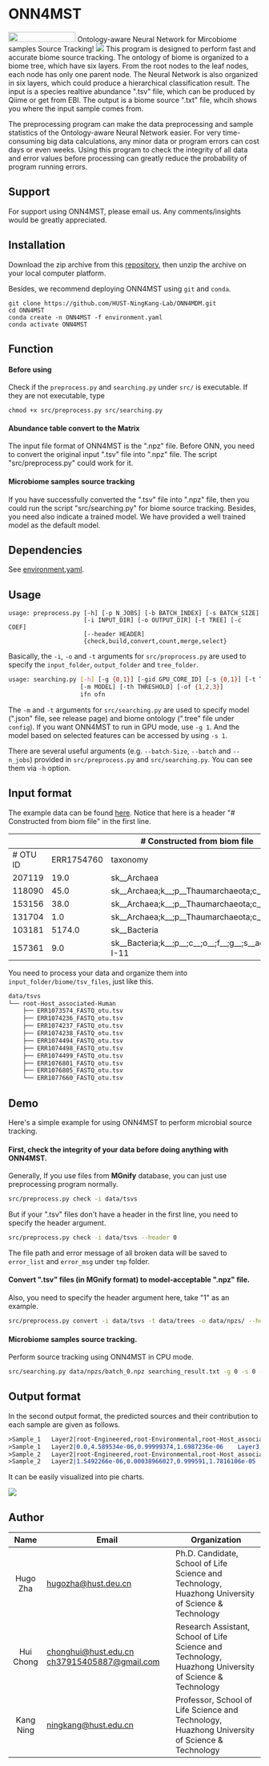 # ONN4MST
<img src="https://github.com/HUST-NingKang-Lab/ONN4MDM/blob/master/image/release.png" width="134" height="20">
Ontology-aware Neural Network for Mircobiome samples Source Tracking!

<img src="https://github.com/HUST-NingKang-Lab/ONN4MDM/blob/master/image/Figure3.png">
This program is designed to perform fast and accurate biome source tracking. The ontology of biome is organized to a biome tree, which have six layers. From the root nodes to the leaf nodes, each node has only one parent node. The Neural Network is also organized in six layers, which could produce a hierarchical classification result. The input is a species realtive abundance ".tsv" file, which can be produced by Qiime or get from EBI. The output is a biome source ".txt" file, whcih shows you where the input sample comes from.
<br>

The preprocessing program can make the data preprocessing and sample statistics of the Ontology-aware Neural Network easier. For very time-consuming big data calculations, any minor data or program errors can cost days or even weeks. Using this program to check the integrity of all data and error values before processing can greatly reduce the probability of program running errors.

## Support
For support using ONN4MST, please email us. Any comments/insights would be greatly appreciated.

## Installation
Download the zip archive from this [repository][1], then unzip the archive on your local computer platform.

Besides, we recommend deploying ONN4MST using `git` and `conda`.

```shell
git clone https://github.com/HUST-NingKang-Lab/ONN4MDM.git
cd ONN4MST
conda create -n ONN4MST -f environment.yaml
conda activate ONN4MST
```

## Function
#### Before using
Check if the `preprocess.py` and `searching.py` under `src/` is executable. If they are not executable, type

```shell
chmod +x src/preprocess.py src/searching.py
```
#### Abundance table convert to the Matrix
The input file format of ONN4MST is the ".npz" file. Before ONN, you need to convert the original input ".tsv" file into ".npz" file. The script "src/preprocess.py" could work for it.
#### Microbiome samples source tracking
If you have successfully converted the ".tsv" file into ".npz" file, then you could run the script "src/searching.py" for biome source tracking. Besides, you need also indicate a trained model. We have provided a well trained model as the default model.
## Dependencies

See [environment.yaml](environment.yaml).

## Usage

```shell
usage: preprocess.py [-h] [-p N_JOBS] [-b BATCH_INDEX] [-s BATCH_SIZE]
                     [-i INPUT_DIR] [-o OUTPUT_DIR] [-t TREE] [-c COEF]
                     [--header HEADER]
                     {check,build,convert,count,merge,select}
```

Basically, the `-i`,  `-o` and `-t` arguments for `src/proprocess.py` are used to specify the `input_folder`, `output_folder` and `tree_folder`. 

```bash
usage: searching.py [-h] [-g {0,1}] [-gid GPU_CORE_ID] [-s {0,1}] [-t TREE]
                    [-m MODEL] [-th THRESHOLD] [-of {1,2,3}]
                    ifn ofn
```

The `-m`  and `-t` arguments for `src/searching.py` are used to specify model (".json" file, see release page) and biome ontology (".tree" file under `config`). If you want ONN4MST to run in GPU mode, use `-g 1`.  And the model based on selected features can be accessed by using `-s 1`. 

There are several useful arguments (e.g. `--batch-Size`,  `--batch` and `--n_jobs`) provided in `src/preprocess.py` and `src/searching.py`. You can see them via `-h` option. 

## Input format

The example data can be found [here](data/tsvs). Notice that here is a header "# Constructed from biom file" in the first line.

<table><thead><tr><th colspan="3"># Constructed from biom file</th></tr></thead><tbody><tr><td># OTU ID</td><td>ERR1754760</td><td>taxonomy</td></tr><tr><td>207119</td><td>19.0</td><td>sk__Archaea</td></tr><tr><td>118090</td><td>45.0</td><td>sk__Archaea;k__;p__Thaumarchaeota;c__;o__Nitrosopumilales;f__Nitro...</td></tr><tr><td>153156</td><td>38.0</td><td>sk__Archaea;k__;p__Thaumarchaeota;c__;o__Nitrosopumilales;f__Nitro...</td></tr><tr><td>131704</td><td>1.0</td><td>sk__Archaea;k__;p__Thaumarchaeota;c__Nitrososphaeria;o__Nitrososp...</td></tr><tr><td>103181</td><td>5174.0</td><td>sk__Bacteria</td></tr><tr><td>157361</td><td>9.0</td><td>sk__Bacteria;k__;p__;c__;o__;f__;g__;s__agricultural_soil_bacterium_SC-I-11</td></tr></tbody></table>

You need to process your data and organize them into `input_folder/biome/tsv_files`, just like this.

```reStructuredText
data/tsvs
└── root-Host_associated-Human
    ├── ERR1073574_FASTQ_otu.tsv
    ├── ERR1074236_FASTQ_otu.tsv
    ├── ERR1074237_FASTQ_otu.tsv
    ├── ERR1074238_FASTQ_otu.tsv
    ├── ERR1074494_FASTQ_otu.tsv
    ├── ERR1074498_FASTQ_otu.tsv
    ├── ERR1074499_FASTQ_otu.tsv
    ├── ERR1076801_FASTQ_otu.tsv
    ├── ERR1076805_FASTQ_otu.tsv
    └── ERR1077660_FASTQ_otu.tsv
```

## Demo

Here's a simple example for using ONN4MST to perform microbial source tracking. 

#### **First, check the integrity of your data before doing anything with ONN4MST.**

Generally, If you use files from **MGnify** database, you can just use preprocessing program normally.

```bash
src/preprocess.py check -i data/tsvs
```

But if your ".tsv" files don't have a header in the first line, you need to specify the header argument.

```bash
src/preprocess.py check -i data/tsvs --header 0 
```

The file path and error message of all broken data will be saved to `error_list` and `error_msg`  under `tmp` folder.

#### **Convert ".tsv" files (in MGnify format) to model-acceptable ".npz" file.**

Also, you need to specify the header argument here, take "1" as an example.

```bash
src/preprocess.py convert -i data/tsvs -t data/trees -o data/npzs/ --header 1 --batch_size 10 --batch_index 0 --n_jobs 1
```

#### **Microbiome samples source tracking**.

Perform source tracking using ONN4MST in CPU mode.

```bash
src/searching.py data/npzs/batch_0.npz searching_result.txt -g 0 -s 0 -t config/microbiome.tree -m config/model_df.json -th 0 -of 2
```

## Output format

In the second output format, the predicted sources and their contribution to each sample are given as follows. 

```reStructuredText
>Sample_1	Layer2|root-Engineered,root-Environmental,root-Host_associated...
>Sample_1	Layer2|0.0,4.589534e-06,0.99999374,1.6987236e-06	Layer3|...
>Sample_2	Layer2|root-Engineered,root-Environmental,root-Host_associated...
>Sample_2	Layer2|1.5492266e-06,0.00038966027,0.999591,1.7816106e-05	Layer3|...
```

It can be easily visualized into pie charts.

![](image/visualization.png)

## Author

   Name   |      Email      |      Organization
:--------:|-----------------|--------------------------------------------------------------------------------------------------------------------------------
Hugo Zha |hugozha@hust.deu.cn|Ph.D. Candidate, School of Life Science and Technology, Huazhong University of Science & Technology
Hui Chong|chonghui@hust.edu.cn ch37915405887@gmail.com|Research Assistant, School of Life Science and Technology, Huazhong University of Science & Technology
Kang Ning|ningkang@hust.edu.cn|Professor, School of Life Science and Technology, Huazhong University of Science & Technology

[1]:https://github.com/HUST-NingKang-Lab/ONN4MDM
[2]:https://github.com/caesar0301/treelib
[3]:https://pandas.pydata.org
[4]:www.numpy.org
[5]:https://pypi.org/project/tensorflow-gpu/1.14.0/
[6]:https://www.python.org/downloads/release/python-374/
